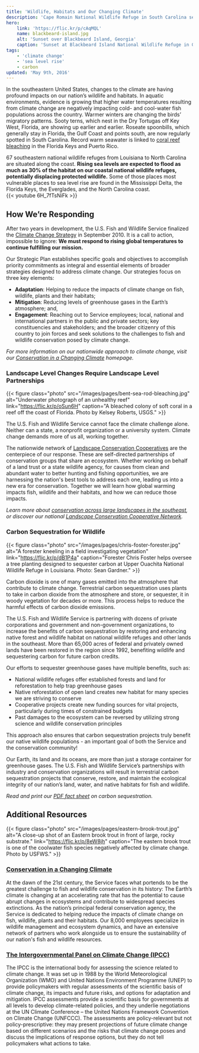 ```yaml
---
title: 'Wildlife, Habitats and Our Changing Climate'
description: 'Cape Romain National Wildlife Refuge in South Carolina serves as a living laboratory for the U.S. Fish and Wildlife Service to study the impacts of rising sea levels on coastal wildlife and habitats.'
hero:
    link: 'https://flic.kr/p/cAqMQL'
    name: blackbeard-island.jpg
    alt: 'Sunset over Blackbeard Island, Georgia'
    caption: 'Sunset at Blackbeard Island National Wildlife Refuge in Georgia. Photo by Molly Martin, USFWS.'
tags:
    - 'climate change'
    - 'sea level rise'
    - carbon
updated: 'May 9th, 2016'
---
```


In the southeastern United States, changes to the climate are having profound impacts on our nation’s wildlife and habitats. In aquatic environments, evidence is growing that higher water temperatures resulting from climate change are negatively impacting cold- and cool-water fish populations across the country. Warmer winters are changing the birds’ migratory patterns. Sooty terns, which nest in the Dry Tortugas off Key West, Florida, are showing up earlier and earlier. Roseate spoonbills, which generally stay in Florida, the Gulf Coast and points south, are now regularly spotted in South Carolina. Record warm seawater is linked to [coral reef bleaching](http://coralreefwatch.noaa.gov/satellite/index.php) in the Florida Keys and Puerto Rico.

67 southeastern national wildlife refuges from Louisiana to North Carolina are situated along the coast. **Rising sea levels are expected to flood as much as 30% of the habitat on our coastal national wildlife refuges, potentially displacing protected wildlife.** Some of those places most vulnerable places to sea level rise are found in the Mississippi Delta, the Florida Keys, the Everglades, and the North Carolina coast.
<br>
{{< youtube 6H_7fTsNiFk >}}

## How We’re Responding

After two years in development, the U.S. Fish and Wildlife Service finalized the [Climate Change Strategy](https://www.fws.gov/home/climatechange/strategy.html) in September 2010. It is a call to action, impossible to ignore:
**We must respond to rising global temperatures to continue fulfilling our mission.**

Our Strategic Plan establishes specific goals and objectives to accomplish priority commitments as integral and essential elements of broader strategies designed to address climate change. Our strategies focus on three key elements:

- **Adaptation**: Helping to reduce the impacts of climate change on fish, wildlife, plants and their habitats;
- **Mitigation**: Reducing levels of greenhouse gases in the Earth’s atmosphere; and,
- **Engagement**: Reaching out to Service employees; local, national and international partners in the public and private sectors; key constituencies and stakeholders; and the broader citizenry of this country to join forces and seek solutions to the challenges to fish and wildlife conservation posed by climate change.

*For more information on our nationwide approach to climate change, visit our [Conservation in a Changing Climate](https://www.fws.gov/home/climatechange/) homepage.*

### Landscape Level Changes Require Landscape Level Partnerships

{{< figure class="photo" src="/images/pages/bent-sea-rod-bleaching.jpg" alt="Underwater photograph of an unhealthy reef" link="https://flic.kr/p/oSun6H" caption="A bleached colony of soft coral in a reef off the coast of Florida. Photo by Kelsey Roberts, USGS." >}}

The U.S. Fish and Wildlife Service cannot face the climate challenge alone. Neither can a state, a nonprofit organization or a university system. Climate change demands more of us all, working together.

The nationwide network of [Landscape Conservation Cooperatives](/landscape-conservation) are the centerpiece of our response. These are self-directed partnerships of conservation groups that share an ecosystem. Whether working on behalf of a land trust or a state wildlife agency, for causes from clean and abundant water to better hunting and fishing opportunities, we are harnessing the nation's best tools to address each one, leading us into a new era for conservation. Together we will learn how global warming impacts fish, wildlife and their habitats, and how we can reduce those impacts.

*Learn more about [conservation across large landscapes in the southeast](/landscape-conservation), or discover our national [Landscape Conservation Cooperative Network](https://lccnetwork.org/).*

### Carbon Sequestration for Wildlife

{{< figure class="photo" src="/images/pages/chris-foster-forester.jpg" alt="A forester kneeling in a field investigating vegetation" link="https://flic.kr/p/dB1P4a" caption="Forester Chris Foster helps oversee a tree planting designed to sequester carbon at Upper Ouachita National Wildlife Refuge in Louisiana. Photo: Sean Gardner." >}}

Carbon dioxide is one of many gases emitted into the atmosphere that contribute to climate change. Terrestrial carbon sequestration uses plants to take in carbon dioxide from the atmosphere and store, or sequester, it in woody vegetation for decades or more. This process helps to reduce the harmful effects of carbon dioxide emissions.

The U.S. Fish and Wildlife Service is partnering with dozens of private corporations and government and non-government organizations, to increase the benefits of carbon sequestration by restoring and enhancing native forest and wildlife habitat on national wildlife refuges and other lands in the southeast. More than 65,000 acres of federal and privately owned lands have been restored in the region since 1992, benefiting wildlife and sequestering carbon for future carbon credits.

Our efforts to sequester greenhouse gases have multiple benefits, such as:
- National wildlife refuges offer established forests and land for reforestation to help trap greenhouse gases
- Native reforestation of open land creates new habitat for many species we are striving to conserve
- Cooperative projects create new funding sources for vital projects, particularly during times of constrained budgets
- Past damages to the ecosystem can be reversed by utilizing strong science and wildlife conservation principles

This approach also ensures that carbon sequestration projects truly benefit our native wildlife populations - an important goal of both the Service and the conservation community!

Our Earth, its land and its oceans, are more than just a storage container for greenhouse gases. The U.S. Fish and Wildlife Service’s partnerships with industry and conservation organizations will result in terrestrial carbon sequestration projects that conserve, restore, and maintain the ecological integrity of our nation’s land, water, and native habitats for fish and wildlife.

*Read and print our [PDF fact sheet](/pdf/carbon-fact-sheet.pdf) on carbon sequestration.*

## Additional Resources

{{< figure class="photo" src="/images/pages/eastern-brook-trout.jpg" alt="A close-up shot of an Eastern brook trout in front of large, rocky substrate." link="https://flic.kr/p/8eW8jh" caption="The eastern brook trout is one of the coolwater fish species negatively affected by climate change. Photo by USFWS." >}}

### [Conservation in a Changing Climate](https://www.fws.gov/home/climatechange/)

At the dawn of the 21st century, the Service faces what portends to be the greatest challenge to fish and wildlife conservation in its history: The Earth’s climate is changing at an accelerating rate that has the potential to cause abrupt changes in ecosystems and contribute to widespread species extinctions. As the nation’s principal federal conservation agency, the Service is dedicated to helping reduce the impacts of climate change on fish, wildlife, plants and their habitats. Our 8,000 employees specialize in wildlife management and ecosystem dynamics, and have an extensive network of partners who work alongside us to ensure the sustainability of our nation's fish and wildlife resources.

### [The Intergovernmental Panel on Climate Change (IPCC)](http://www.ipcc.ch/)

The IPCC is the international body for assessing the science related to climate change. It was set up in 1988 by the World Meteorological Organization (WMO) and United Nations Environment Programme (UNEP) to provide policymakers with regular assessments of the scientific basis of climate change, its impacts and future risks, and options for adaptation and mitigation. IPCC assessments provide a scientific basis for governments at all levels to develop climate-related policies, and they underlie negotiations at the UN Climate Conference – the United Nations Framework Convention on Climate Change (UNFCCC). The assessments are policy-relevant but not policy-prescriptive: they may present projections of future climate change based on different scenarios and the risks that climate change poses and discuss the implications of response options, but they do not tell policymakers what actions to take.
